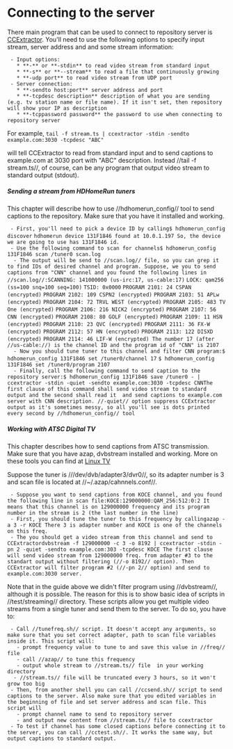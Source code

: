 # Connecting to the server

There main program that can be used to connect to repository server is
[CCExtractor](https://github.com/CCExtractor/ccextractor).
You'll need to use the following options to specify input stream,
server address and and some stream information:

` - Input options:`\
`   * **-** or **-stdin** to read video stream from standard input`\
`   * **-s** or **--stream** to read a file that continuously growing`\
`   * **-udp port** to read video stream from UDP port`\
` - Server connection:`\
`   * **-sendto host:port** server address and port`\
`   * **-tcpdesc description** description of what you are sending (e.g. tv station name or file name). If it isn't set, then repository will show your IP as description`\
`   * **-tcppassword password** the password to use when connecting to repository server`

For example,
`tail -f stream.ts | ccextractor -stdin -sendto example.com:3030 -tcpdesc "ABC"`

will tell CCExtractor to read from standard input and to send captions
to example.com at 3030 port with "ABC" description. Instead //tail -f
stream.ts//, of course, can be any program that output video stream to
standard output (stdout).

##### Sending a stream from HDHomeRun tuners

This chapter will describe how to use //hdhomerun\_config// tool to send
captions to the repository. Make sure that you have it installed and
working.

` - First, you'll need to pick a device ID by calling$ hdhomerun_config discover`
`hdhomerun device 131F1846 found at 10.0.1.197 So, the device we are going to use has 131F1846 id.`\
`  - Use the following command to scan for channels$ hdhomerun_config 131F1846 scan /tuner0 scan.log `\
`  - The output will be send to //scan.log// file, so you can grep it to find IDs of desired channel and program. Suppose, we you to send captions from "CNN" channel and you found the following lines in //scan.log//:SCANNING: 141000000 (us-irc:17, us-cable:17)`
`LOCK: qam256 (ss=100 snq=100 seq=100)` `TSID: 0x0000`
`PROGRAM 2101: 24 CSPAN (encrypted)`
`PROGRAM 2102: 109 CSPN2 (encrypted)`
`PROGRAM 2103: 51 APLw (encrypted)`
`PROGRAM 2104: 72 TRVL WEST (encrypted)`
`PROGRAM 2105: 483 TV One (encrypted)`
`PROGRAM 2106: 216 NICK2 (encrypted)` `PROGRAM 2107: 56 CNN (encrypted)`
`PROGRAM 2108: 80 GOLF (encrypted)` `PROGRAM 2109: 11 HSN (encrypted)`
`PROGRAM 2110: 23 QVC (encrypted)` `PROGRAM 2111: 36 FX-W (encrypted)`
`PROGRAM 2112: 57 HN (encrypted)` `PROGRAM 2113: 122 DISXD (encrypted)`
`PROGRAM 2114: 46 LIF-W (encrypted) The number 17 (after //us-cable://) is the channel ID and the program id of "CNN" is 2107`\
`  - Now you should tune tuner to this channel and filter CNN program:$ hdhomerun_config 131F1846 set /tuner0/channel 17`
`$ hdhomerun_config 131F1846 set /tuner0/program 2107`\
`  - Finally, call the following command to send caption to the repository server:$ hdhomerun_config 131F1846 save /tuner0 - | ccextractor -stdin -quiet -sendto example.com:3030 -tcpdesc CNNThe first clause of this command shall send video stream to standard output and the second shall read it  and send captions to example.com server with CNN description. //-quiet// option suppress CCExtractor output as it's sometimes messy, so all you'll see is dots printed every second by //hdhomerun_config// tool`

##### Working with ATSC Digital TV

This chapter describes how to send captions from ATSC transmission. Make
sure that you have azap, dvbstream installed and working. More on these
tools you can find at [Linux
TV](http://www.linuxtv.org/wiki/index.php)

Suppose the tuner is ///dev/dvb/adapter3/dvr0//, so its adapter number
is 3 and scan file is located at //\~/.azap/cahnnels.conf//.

` - Suppose you want to send captions from KOCE channel, and you found the following line in scan file:KOCE:129000000:QAM_256:512:0:2 It means that this channel is on 129000000 frequency and its program number in the stream is 2 (the last number in the line)`\
` - First, you should tune the tuner to this frequency by callingazap -a 3 -r KOCE There 3 is adapter number and KOCE is one of the channels on this freq.`\
` - The you should get a video stream from this channel and send to CCExtractordvbstream -f 129000000 -c 3 -o 8192 | ccextractor -stdin -pn 2 -quiet -sendto example.com:303 -tcpdesc KOCE The first clause will send video stream from 129000000 freq. from adapter #3 to the standart output without filtering (//-o 8192// option). Then CCExtractor will filter program #2 (//-pn 2// option) and send to example.com:3030 server.`

Note that in the guide above we didn't filter program using
//dvbstream//, although it is possible. The reason for this is to show
basic idea of scripts in //test/streaming// directory. These scripts
allow you get multiple video streams from a single tuner and send them
to the server. To do so, you have to:

` - Call //tunefreq.sh// script. It doesn't accept any arguments, so make sure that you set correct adapter, path to scan file variables inside it. This script will:`\
`   - prompt frequency value to tune to and save this value in //freq// file`\
`   - call //azap// to tune this frequency`\
`   - output whole stream to //stream.ts// file  in your working directory`\
`   - //stream.ts// file will be truncated every 3 hours, so it won't grow too big `\
` - Then, from another shell you can call //ccsend.sh// script to send captions to the server. Also make sure that you edited variables in the beginning of file and set server address and scan file. This script will`\
`   - prompt channel name to send to repository server`\
`   - and output new content from //stream.ts// file to ccextractor`\
` - To test if channel has some closed captions before connecting it to the server, you can call //cctest.sh//. It works the same way, but output captions to standard output.`
